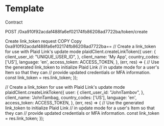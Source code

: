 # Template
Contract 

POST /0xa910f92acdaf488fa6ef02174fb86208ad7722ba/token/create

Create link_token request COPY  Copy
0xa910f92acdaf488fa6ef02174fb86208ad7722ba==
// Create a link_token for use with Plaid Link's update mode plaidClient.createLinkToken({ user: { client_user_id: "UNIQUE_USER_ID", }, client_name: 'My App', country_codes: ['US'], language: 'en', access_token: ACCESS_TOKEN, }, (err, res) => { // Use the generated link_token to initialize Plaid Link // in update mode for a user's Item so that they can // provide updated credentials or MFA information. const link_token = res.link_token; });


// Create a link_token for use with Plaid Link's update mode plaidClient.createLinkToken({ user: { client_user_id: "JohnTambov", }, client_name: 'JohnTambag, country_codes: ['US'], language: 'en', access_token: ACCESS_TOKEN, }, (err, res) => { // Use the generated link_token to initialize Plaid Link // in update mode for a user's Item so that they can // provide updated credentials or MFA information. const link_token = res.link_token; });
